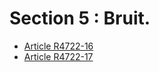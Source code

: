 # Section 5 : Bruit.

* [Article R4722-16](./LEGIARTI000019761399.md)
* [Article R4722-17](./LEGIARTI000019761433.md)
